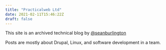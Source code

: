 ```yaml
---
title: "Practicalweb Ltd"
date: 2021-02-11T15:46:22Z
draft: false
---
```


This site is an archived technical blog by [@seanburlington](https://twitter.com/seanburlington)

Posts are mostly about Drupal, Linux, and software development in a team.
